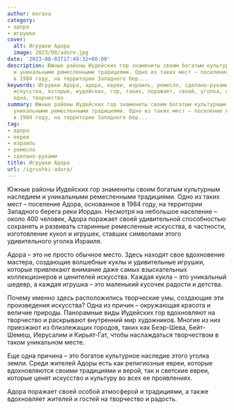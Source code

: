 ```yaml
---
author: morava
category:
- адора
- игрушки
cover:
  alt: Игрушки Адора
  image: 2023/08/adore.jpg
date: '2023-08-03T17:49:32+00:00'
description: Южные районы Иудейских гор знамениты своим богатым культурным наследием
  и уникальными ремесленными традициями. Одно из таких мест – поселение Адора, основанное
  в 1984 году, на территории Западного бер...
keywords: Игрушки Адора, адора, евреи, израиль, ремесло, сделано-руками, это, традициями,
  искусства, которые, иудейских, гор, таких, поражает, своей, уголка, создающие, каждая,
  одна, творчество
summary: Южные районы Иудейских гор знамениты своим богатым культурным наследием и
  уникальными ремесленными традициями. Одно из таких мест – поселение Адора, основанное
  в 1984 году, на территории Западного бер...
tag:
- адора
- евреи
- израиль
- ремесло
- сделано-руками
title: Игрушки Адора
url: /igrushki-adora/
---
```


Южные районы Иудейских гор знамениты своим богатым культурным наследием и уникальными ремесленными традициями. Одно из таких мест – поселение Адора, основанное в 1984 году, на территории Западного берега реки Иордан. Несмотря на небольшое население – около 400 человек, Адора поражает своей удивительной способностью сохранять и развивать старинные ремесленные искусства, в частности, изготовление кукол и игрушек, ставших символами этого удивительного уголка Израиля.

Адора – это не просто обычное место. Здесь находят свое вдохновение мастера, создающие волшебные куклы и удивительные игрушки, которые привлекают внимание даже самых взыскательных коллекционеров и ценителей искусства. Каждая кукла – это уникальный шедевр, а каждая игрушка – это маленький кусочек радости и детства.

Почему именно здесь расположились творческие умы, создающие эти произведения искусства? Одна из причин – окружающая красота и величие природы. Панорамные виды Иудейских гор вдохновляют на творчество и раскрывают внутренний мир художников. Многие из них приезжают из близлежащих городов, таких как Беэр-Шева, Бейт-Шемеш, Иерусалим и Кирьят-Гат, чтобы наслаждаться творчеством в таком уникальном месте.

Еще одна причина – это богатое культурное наследие этого уголка земли. Среди жителей Адоры есть как религиозные евреи, которые вдохновляются своими традициями и верой, так и светские евреи, которые ценят искусство и культуру во всех ее проявлениях.

Адора поражает своей особой атмосферой и традициями, а также вдохновляет жителей и гостей на творчество и радость.